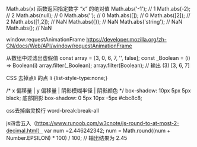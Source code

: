 Math.abs(x) 函数返回指定数字 “x“ 的绝对值
Math.abs('-1');     // 1
Math.abs(-2);       // 2
Math.abs(null);     // 0
Math.abs('');       // 0
Math.abs([]);       // 0
Math.abs([2]);      // 2
Math.abs([1,2]);    // NaN
Math.abs({});       // NaN
Math.abs('string'); // NaN
Math.abs();         // NaN


window.requestAnimationFrame
https://developer.mozilla.org/zh-CN/docs/Web/API/window/requestAnimationFrame

从数组中过滤出虚假值
const array = [3, 0, 6, 7, '', false];
const _Boolean = (i) => Boolean(i)
array.filter(_Boolean);
array.filter(Boolean);
// 输出
(3) [3, 6, 7]


CSS 去掉点li 的点
li {list-style-type:none;}

/* x 偏移量 | y 偏移量 | 阴影模糊半径 | 阴影颜色 */
box-shadow: 10px 5px 5px black;
底部阴影
box-shadow: 0 5px 10px -5px #cbc8c8;


css去掉幽灵换行
word-break:break-all

js四舍五入（https://www.runoob.com/w3cnote/js-round-to-at-most-2-decimal.html）
var num =2.446242342;
num = Math.round((num + Number.EPSILON) * 100) / 100;  // 输出结果为 2.45